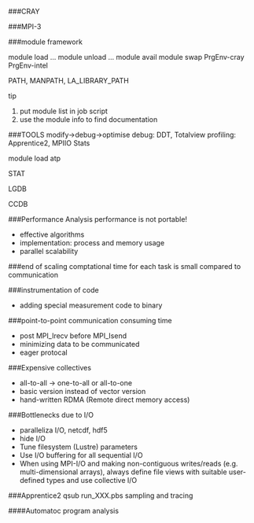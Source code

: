 ###CRAY

###MPI-3

###module framework

module load ...
module unload ...
module avail
module swap PrgEnv-cray PrgEnv-intel

PATH, MANPATH, LA_LIBRARY_PATH

tip
1. put module list in job script
2. use the module info to find documentation

###TOOLS
modify->debug->optimise
debug: DDT, Totalview
profiling: Apprentice2, MPIIO Stats

module load atp

STAT

LGDB

CCDB

###Performance Analysis
performance is not portable!
* effective algorithms
* implementation: process and memory usage
* parallel scalability

###end of scaling
comptational time for each task is small compared to communication

###instrumentation of code
* adding special measurement code to binary

###point-to-point communication consuming time
* post MPI_Irecv before MPI_Isend
* minimizing data to be communicated
* eager protocal

###Expensive collectives
* all-to-all -> one-to-all or all-to-one
* basic version instead of vector version
* hand-written RDMA (Remote direct memory access) 

###Bottlenecks due to I/O
* paralleliza I/O, netcdf, hdf5
* hide I/O
* Tune filesystem (Lustre) parameters
* Use I/O buffering for all sequential I/O
* When using MPI-I/O and making non-contiguous writes/reads (e.g. multi-dimensional arrays), always define file views with suitable user-defined types and use collective I/O

###Apprentice2
qsub run_XXX.pbs
sampling and tracing

####Automatoc program analysis